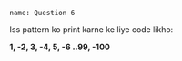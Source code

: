 ```ngMeta
name: Question 6

```

Iss pattern ko print karne ke liye
code likho:

**1, -2, 3, -4, 5, -6 ..99, -100**